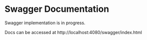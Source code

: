 # Swagger Documentation

Swagger implementation is in progress.


Docs can be accessed at http://localhost:4080/swagger/index.html

